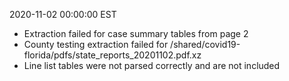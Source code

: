 2020-11-02 00:00:00 EST


- Extraction failed for case summary tables from page 2
- County testing extraction failed for /shared/covid19-florida/pdfs/state_reports_20201102.pdf.xz
- Line list tables were not parsed correctly and are not included
